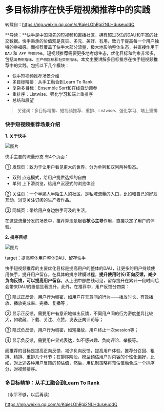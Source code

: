 # 多目标排序在快手短视频推荐中的实践

转载自：https://mp.weixin.qq.com/s/KqieLOhRgj2NLHduseuddQ

**导读：**快手是中国领先的短视频和直播社区，拥有超过3亿的DAU和丰富的社交数据。快手秉承的价值观是真实、多元、美好、有用，致力于提高每一个用户独特的幸福感。而推荐覆盖了快手大部分流量，极大地影响整体生态，并直接作用于 `DAU` 和` APP 整体时长`。短视频推荐需要更多地考虑生态，优化目标和约束非常多，包括`消费侧指标`、`生产侧指标`和`社交侧指标`。本文主要讲解多目标排序在快手短视频推荐中的实践。包括以下几个模块：

- 快手短视频推荐场景介绍
- 多目标精排：从手工融合到Learn To Rank
- 复杂多目标：Ensemble Sort和在线自动调参
- 重排序：Listwise、强化学习和端上重排序
- 总结和展望

> 关键词：多目标精排、短视频推荐、重排、Listwise、强化学习、端上重排

### **快手短视频推荐场景介绍**

**1. 关于快手**

![图片](https://mmbiz.qpic.cn/mmbiz_png/zHbzQPKIBPiaia4wZqaAUeLYsvoFImmvLjLShCWpwrtYDg16B5eKE6gY1AM502g13RHPom9ibPLDIenNrHAPz9wag/640?wx_fmt=png&wxfrom=5&wx_lazy=1&wx_co=1)

快手主要的流量形态 有4个页面：

① 发现页：致力于让用户看见更大的世界，分为单列和双列两种形态。

- 双列 点选模式，给用户提供选择的自由
- 单列 上下滑浏览，给用户沉浸式的浏览体验

② 关注页：一个半熟人半陌生人的社区，是私域流量的入口，比如和自己的好友互动，浏览关注订阅的生产者作品。

③ 同城页：带给用户身边触手可及的生活。

在这些流量分发的场景中，推荐算法是起着**核心主导**作用，直接决定了用户的体验。



**2. 排序目标**

![图片](https://mmbiz.qpic.cn/mmbiz_png/zHbzQPKIBPiaia4wZqaAUeLYsvoFImmvLjMtibDM7HfeBCr8rr5PGWAzno0Oh640J7lrDt50B731VdZ5FyalcVqlw/640?wx_fmt=png&wxfrom=5&wx_lazy=1&wx_co=1)

target：提高整体用户整体DAU、留存快手

​	快手短视频推荐的主要优化目标是提高用户的整体的DAU，让更多的用户持续使用快手，提升用户留存。在具体的排序建模过程，**提升使用时长/正向反馈，减少负向反馈，可以提高用户留存**。从上图中部曲线可见，留存提升在累计一段时间后会带来DAU的置信显著提升。此外，在推荐中，用户反馈分四类：

① 隐式正反馈，用户行为稠密，如用户在无意间的行为——播放时长、有效播放、播放完成率、完播、复播等；

② 显示正反馈，需要用户有意识地做出反馈，不同用户间的行为密度差异比较大，如收藏、下载、关注、点赞，发表正向评论等；

③ 隐式负反馈，用户行为稠密，如短播放、用户终止一次session等；

④ 显示负反馈，需要用户显式表达，如不感兴趣、负向评论、举报等。



​	而推荐的目标是提高正向反馈、减少负向反馈，提高用户体验。推荐分召回、粗排、精排、重排几个环节；在排序阶段，模型预估用户对内容的个性化偏好，比如，对上述各种用户反馈的预估值，然后，用机制策略将预估值融合成一个排序分，对视频排序。



### **多目标精排：从手工融合到Learn To Rank**

（水平不够，以后再读）

https://mp.weixin.qq.com/s/KqieLOhRgj2NLHduseuddQ











































